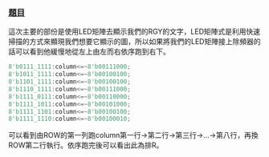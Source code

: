  ### [題目](https://github.com/stormteeth/FPGA-#lab-6)
這次主要的部份是使用LED矩陣去顯示我們的RGY的文字，LED矩陣式是利用快速掃描的方式來顯現我們想要它顯示的圖，所以如果將我們的LED矩陣接上除頻器的話可以看到他緩慢地從左上由左而右依序跑到右下。
```verilog
8'b0111_1111:column<=~8'b00111000;
8'b1011_1111:column<=~8'b00100100;
8'b1101_1111:column<=~8'b00100100;
8'b1110_1111:column<=~8'b00111000;
8'b1111_0111:column<=~8'b00110000;
8'b1111_1011:column<=~8'b00101000;
8'b1111_1101:column<=~8'b00100100;
8'b1111_1110:column<=~8'b00100010;
```
可以看到由ROW的第一列跑column第一行->第二行->第三行->...->第八行，再換ROW第二行執行。依序跑完後可以看出此為排R。
